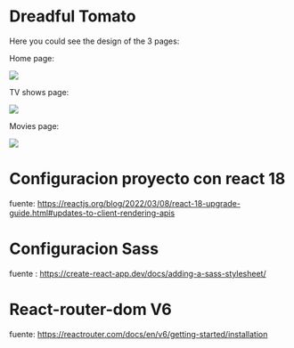 # Dreadful Tomato

Here you could see the design of the 3 pages:

Home page:

![](images/Dreadful%20Tomato%20-%20HOME.png)

TV shows page:

![](images/Dreadful%20Tomato%20-%20POPULAR%20SERIES.png)

Movies page:

![](images/Dreadful%20Tomato%20-%20POPULAR%20MOVIES.png) 
 

 # Configuracion proyecto con react 18

fuente: https://reactjs.org/blog/2022/03/08/react-18-upgrade-guide.html#updates-to-client-rendering-apis

# Configuracion Sass

fuente : https://create-react-app.dev/docs/adding-a-sass-stylesheet/

# React-router-dom V6

fuente: https://reactrouter.com/docs/en/v6/getting-started/installation